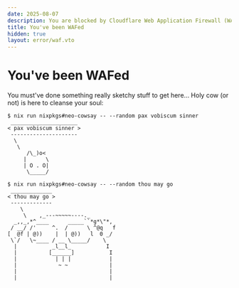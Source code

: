 ```yaml
---
date: 2025-08-07
description: You are blocked by Cloudflare Web Application Firewall (WAF)
title: You've been WAFed
hidden: true
layout: error/waf.vto
---
```


# You've been WAFed

You must've done something really sketchy stuff to get here...
Holy cow (or not) is here to cleanse your soul:

```shell
$ nix run nixpkgs#neo-cowsay -- --random pax vobiscum sinner
 _____________________
< pax vobiscum sinner >
 ---------------------
  \
   \
      /\_)o<
     |      \
     | O . O|
      \_____/
```

```shell
$ nix run nixpkgs#neo-cowsay -- --random thou may go
 _____________
< thou may go >
 -------------
    \
     \    ,_---~~~~~----._
  _,,_,*^____      _____``*g*\"*,
 / __/ /'     ^.  /      \ ^@q   f
[  @f | @))    |  | @))   l  0 _/
 \`/   \~____ / __ \_____/    \
  |           _l__l_           I
  |          [______]           I
  |            | | |            |
  |             ~ ~             |
  |                             |
  |                             |
```
